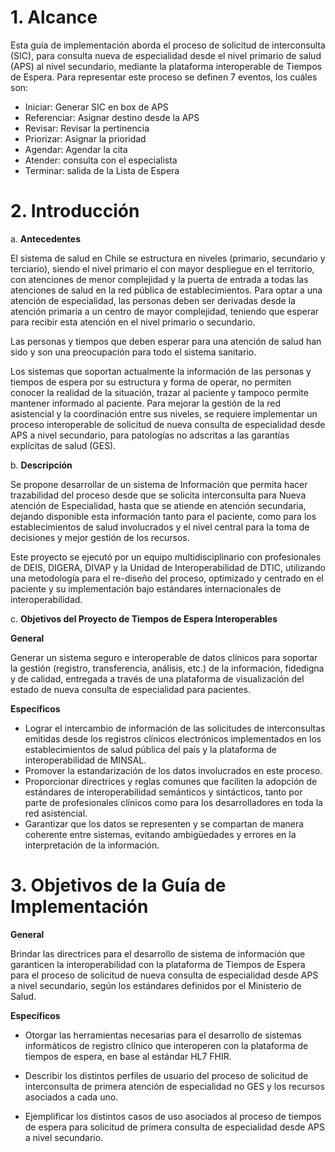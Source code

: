 # 1. Alcance

Esta guía de implementación aborda el proceso de solicitud de interconsulta (SIC), para
consulta nueva de especialidad desde el nivel primario de salud (APS) al nivel secundario,
mediante la plataforma interoperable de Tiempos de Espera.
Para representar este proceso se definen 7 eventos, los cuáles son:

 - Iniciar: Generar SIC en box de APS
 - Referenciar: Asignar destino desde la APS
 - Revisar: Revisar la pertinencia
 - Priorizar: Asignar la prioridad
 - Agendar: Agendar la cita
 - Atender: consulta con el especialista
 - Terminar: salida de la Lista de Espera


# 2. Introducción

  a. **Antecedentes**
    
  El sistema de salud en Chile se estructura en niveles (primario, secundario y 
  terciario), siendo el nivel primario el con mayor despliegue en el territorio, 
  con atenciones de menor
  complejidad y la puerta de entrada a todas las atenciones de salud en la red
  pública de establecimientos. Para optar a una atención de especialidad, las 
  personas deben ser
  derivadas desde la atención primaria a un centro de mayor complejidad, teniendo
  que esperar para recibir esta atención en el nivel primario o secundario. 
  
  Las personas y tiempos que deben esperar para una atención de salud han sido y 
  son una preocupación para todo el sistema sanitario.

  Los sistemas que soportan actualmente la información de las personas y tiempos 
  de espera por su estructura y forma de operar, no permiten conocer la realidad 
  de la situación, trazar al paciente y tampoco permite mantener informado al
  paciente. Para mejorar la gestión de la red asistencial y la coordinación entre 
  sus niveles, se requiere implementar un proceso interoperable de solicitud de
  nueva consulta de especialidad desde APS a nivel secundario, para patologías no
  adscritas a las garantías explícitas de salud (GES).

  b. **Descripción**
    
  Se propone desarrollar de un sistema de Información que permita hacer
  trazabilidad del proceso desde que se solicita interconsulta para Nueva
  atención de Especialidad, hasta que se atiende en atención secundaria, dejando
  disponible esta información tanto para el paciente, como para los 
  establecimientos de salud involucrados y el nivel central para la toma de 
  decisiones y mejor gestión de los recursos.
  
  Este proyecto se ejecutó por un equipo multidisciplinario con profesionales de 
  DEIS, DIGERA, DIVAP y la Unidad de Interoperabilidad de DTIC, utilizando una 
  metodología para el re-diseño del proceso, optimizado y centrado en el paciente
  y su implementación bajo estándares internacionales de interoperabilidad.
  
  c. **Objetivos del Proyecto de Tiempos de Espera Interoperables**
  
  **General**

  Generar un sistema seguro e interoperable de datos clínicos para soportar la 
  gestión (registro, transferencia, análisis, etc.) de la información, fidedigna 
  y de calidad, entregada a través de una plataforma de visualización del estado 
  de nueva consulta de especialidad para pacientes.
    
  **Específicos**

  - Lograr el intercambio de información de las solicitudes de interconsultas
  emitidas desde los registros clínicos electrónicos implementados en los
  establecimientos de salud pública del país y la plataforma de interoperabilidad
  de MINSAL.
  - Promover la estandarización de los datos involucrados en este proceso.
  - Proporcionar directrices y reglas comunes que faciliten la adopción de
  estándares de interoperabilidad semánticos y sintácticos, tanto por parte de
  profesionales clínicos como para los desarrolladores en toda la red
  asistencial.
  - Garantizar que los datos se representen y se compartan de manera coherente
  entre sistemas, evitando ambigüedades y errores en la interpretación de la
  información.

# 3. Objetivos de la Guía de Implementación
 
  **General**

  Brindar las directrices para el desarrollo de sistema de información que
  garanticen la interoperabilidad con la plataforma de Tiempos de Espera para el
  proceso de solicitud de nueva consulta de especialidad desde APS a nivel
  secundario, según los estándares definidos por el Ministerio de Salud.

  **Específicos**
  - Otorgar las herramientas necesarias para el desarrollo de sistemas informáticos de
  registro clínico que interoperen con la plataforma de tiempos de espera, en base al
  estándar HL7 FHIR.
  - Describir los distintos perfiles de usuario del proceso de solicitud de interconsulta de
  primera atención de especialidad no GES y los recursos asociados a cada uno.
  
  - Ejemplificar los distintos casos de uso asociados al proceso de tiempos de espera para
  solicitud de primera consulta de especialidad desde APS a nivel secundario.